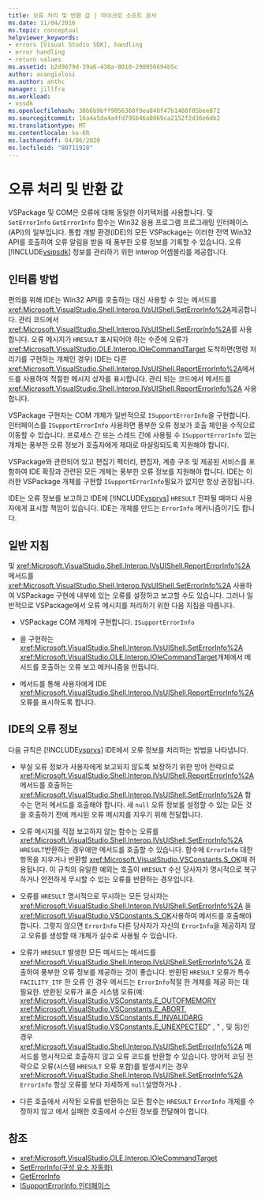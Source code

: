 ```yaml
---
title: 오류 처리 및 반환 값 | 마이크로 소프트 문서
ms.date: 11/04/2016
ms.topic: conceptual
helpviewer_keywords:
- errors [Visual Studio SDK], handling
- error handling
- return values
ms.assetid: b2d9079d-39a6-438a-8010-290056694b5c
author: acangialosi
ms.author: anthc
manager: jillfra
ms.workload:
- vssdk
ms.openlocfilehash: 30b6b9bff9056360f9ea840f47b1488f05bee872
ms.sourcegitcommit: 16a4a5da4a4fd795b46a0869ca2152f2d36e6db2
ms.translationtype: MT
ms.contentlocale: ko-KR
ms.lasthandoff: 04/06/2020
ms.locfileid: "80711928"
---
```

# <a name="error-handling-and-return-values"></a>오류 처리 및 반환 값
VSPackage 및 COM은 오류에 대해 동일한 아키텍처를 사용합니다. 및 `SetErrorInfo` `GetErrorInfo` 함수는 Win32 응용 프로그램 프로그래밍 인터페이스(API)의 일부입니다. 통합 개발 환경(IDE)의 모든 VSPackage는 이러한 전역 Win32 API를 호출하여 오류 알림을 받을 때 풍부한 오류 정보를 기록할 수 있습니다. 오류 [!INCLUDE[vsipsdk](../extensibility/includes/vsipsdk_md.md)] 정보를 관리하기 위한 interop 어셈블리를 제공합니다.

## <a name="interop-methods"></a>인터롭 방법
 편의를 위해 IDE는 Win32 API를 호출하는 대신 사용할 수 있는 메서드를 <xref:Microsoft.VisualStudio.Shell.Interop.IVsUIShell.SetErrorInfo%2A>제공합니다. 관리 코드에서 <xref:Microsoft.VisualStudio.Shell.Interop.IVsUIShell.SetErrorInfo%2A>를 사용합니다. 오류 메시지가 `HRESULT` 표시되어야 하는 수준에 오류가 <xref:Microsoft.VisualStudio.OLE.Interop.IOleCommandTarget> 도착하면(명령 처리기를 구현하는 개체인 경우) IDE는 다른 <xref:Microsoft.VisualStudio.Shell.Interop.IVsUIShell.ReportErrorInfo%2A>메서드를 사용하여 적절한 메시지 상자를 표시합니다. 관리 되는 코드에서 메서드를 <xref:Microsoft.VisualStudio.Shell.Interop.IVsUIShell.ReportErrorInfo%2A> 사용 합니다.

 VSPackage 구현자는 COM 개체가 일반적으로 `ISupportErrorInfo`을 구현합니다. 인터페이스를 `ISupportErrorInfo` 사용하면 풍부한 오류 정보가 호출 체인을 수직으로 이동할 수 있습니다. 프로세스 간 또는 스레드 간에 사용될 수 `ISupportErrorInfo` 있는 개체는 풍부한 오류 정보가 호출자에게 제대로 마샬링되도록 지원해야 합니다.

 VSPackage와 관련되어 있고 편집기 팩터리, 편집자, 계층 구조 및 제공된 서비스를 포함하여 IDE 확장과 관련된 모든 개체는 풍부한 오류 정보를 지원해야 합니다. IDE는 이러한 VSPackage 개체를 구현할 `ISupportErrorInfo`필요가 없지만 항상 권장됩니다.

 IDE는 오류 정보를 보고하고 IDE에 [!INCLUDE[vsprvs](../code-quality/includes/vsprvs_md.md)] `HRESULT` 전파될 때마다 사용자에게 표시할 책임이 있습니다. IDE는 개체를 만드는 `ErrorInfo` 메커니즘이기도 합니다.

## <a name="general-guidelines"></a>일반 지침
 및 <xref:Microsoft.VisualStudio.Shell.Interop.IVsUIShell.ReportErrorInfo%2A> 메서드를 <xref:Microsoft.VisualStudio.Shell.Interop.IVsUIShell.SetErrorInfo%2A> 사용하여 VSPackage 구현에 내부에 있는 오류를 설정하고 보고할 수도 있습니다. 그러나 일반적으로 VSPackage에서 오류 메시지를 처리하기 위한 다음 지침을 따릅니다.

- VSPackage COM 개체에 구현합니다. `ISupportErrorInfo`

- 을 구현하는 <xref:Microsoft.VisualStudio.Shell.Interop.IVsUIShell.SetErrorInfo%2A> <xref:Microsoft.VisualStudio.OLE.Interop.IOleCommandTarget>개체에서 메서드를 호출하는 오류 보고 메커니즘을 만듭니다.

- 메서드를 통해 사용자에게 IDE <xref:Microsoft.VisualStudio.Shell.Interop.IVsUIShell.ReportErrorInfo%2A> 오류를 표시하도록 합니다.

## <a name="error-information-in-the-ide"></a>IDE의 오류 정보
 다음 규칙은 [!INCLUDE[vsprvs](../code-quality/includes/vsprvs_md.md)] IDE에서 오류 정보를 처리하는 방법을 나타냅니다.

- 부실 오류 정보가 사용자에게 보고되지 않도록 보장하기 위한 방어 전략으로 <xref:Microsoft.VisualStudio.Shell.Interop.IVsUIShell.ReportErrorInfo%2A> 메서드를 호출하는 <xref:Microsoft.VisualStudio.Shell.Interop.IVsUIShell.SetErrorInfo%2A> 함수는 먼저 메서드를 호출해야 합니다. 새 `null` 오류 정보를 설정할 수 있는 모든 것을 호출하기 전에 캐시된 오류 메시지를 지우기 위해 전달합니다.

- 오류 메시지를 직접 보고하지 않는 함수는 오류를 <xref:Microsoft.VisualStudio.Shell.Interop.IVsUIShell.SetErrorInfo%2A> `HRESULT`반환하는 경우에만 메서드를 호출할 수 있습니다. 함수에 `ErrorInfo` 대한 항목을 지우거나 반환할 <xref:Microsoft.VisualStudio.VSConstants.S_OK>때 허용됩니다. 이 규칙의 유일한 예외는 호출이 `HRESULT` 수신 당사자가 명시적으로 복구하거나 안전하게 무시할 수 있는 오류를 반환하는 경우입니다.

- 오류를 `HRESULT` 명시적으로 무시하는 모든 당사자는 <xref:Microsoft.VisualStudio.Shell.Interop.IVsUIShell.SetErrorInfo%2A> 을 <xref:Microsoft.VisualStudio.VSConstants.S_OK>사용하여 메서드를 호출해야 합니다. 그렇지 않으면 `ErrorInfo` 다른 당사자가 자신의 `ErrorInfo`을 제공하지 않고 오류를 생성할 때 개체가 실수로 사용될 수 있습니다.

- 오류가 `HRESULT` 발생한 모든 메서드는 메서드를 <xref:Microsoft.VisualStudio.Shell.Interop.IVsUIShell.SetErrorInfo%2A> 호출하여 풍부한 오류 정보를 제공하는 것이 좋습니다. 반환된 `HRESULT` 오류가 특수 `FACILITY_ITF` 한 오류 인 경우 메서드는 `ErrorInfo`적절 한 개체를 제공 하는 데 필요한. 반환된 오류가 표준 시스템 오류(예: <xref:Microsoft.VisualStudio.VSConstants.E_OUTOFMEMORY> <xref:Microsoft.VisualStudio.VSConstants.E_ABORT>, <xref:Microsoft.VisualStudio.VSConstants.E_INVALIDARG> <xref:Microsoft.VisualStudio.VSConstants.E_UNEXPECTED>" , " , 및 등)인 경우 <xref:Microsoft.VisualStudio.Shell.Interop.IVsUIShell.SetErrorInfo%2A> 메서드를 명시적으로 호출하지 않고 오류 코드를 반환할 수 있습니다. 방어적 코딩 전략으로 오류(시스템 `HRESULT` 오류 포함)를 발생시키는 경우 <xref:Microsoft.VisualStudio.Shell.Interop.IVsUIShell.SetErrorInfo%2A> `ErrorInfo` 항상 오류를 보다 자세하게 `null`설명하거나 .

- 다른 호출에서 시작된 오류를 반환하는 모든 함수는 `HRESULT` `ErrorInfo` 개체를 수정하지 않고 에서 실패한 호출에서 수신된 정보를 전달해야 합니다.

## <a name="see-also"></a>참조
- <xref:Microsoft.VisualStudio.OLE.Interop.IOleCommandTarget>
- [SetErrorInfo(구성 요소 자동화)](/previous-versions/windows/desktop/api/oleauto/nf-oleauto-seterrorinfo)
- [GetErrorInfo](/previous-versions/windows/desktop/api/oleauto/nf-oleauto-geterrorinfo)
- [ISupportErrorInfo 인터페이스](/previous-versions/windows/desktop/api/oaidl/nn-oaidl-isupporterrorinfo)
